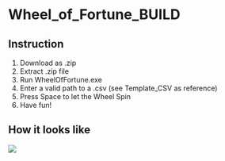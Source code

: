 # Wheel_of_Fortune_BUILD

## Instruction
1. Download as .zip
2. Extract .zip file
3. Run WheelOfFortune.exe
4. Enter a valid path to a .csv (see Template_CSV as reference)
5. Press Space to let the Wheel Spin 
6. Have fun!

## How it looks like
![](/Media/WheelOfFortune_Preview.gif)
